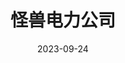 ---
layout: movie-review
title: 怪兽电力公司
description: >
   经典迪士尼皮克斯合家欢电影，充满想象力、搞笑、温情，但看完之后总觉得少了些什么。
category: 电影
img: assets/img/movie/2023/guai_shou_dian_li_gong_si.webp
star: 4
date: 2023-09-24
---